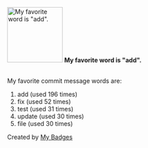 <img src="https://my-badges.github.io/my-badges/favorite-word.png" alt="My favorite word is &quot;add&quot;." title="My favorite word is &quot;add&quot;." width="128">
<strong>My favorite word is &quot;add&quot;.</strong>
<br><br>

My favorite commit message words are:

1. add (used 196 times)
2. fix (used 52 times)
3. test (used 31 times)
4. update (used 30 times)
5. file (used 30 times)


Created by <a href="https://github.com/my-badges/my-badges">My Badges</a>